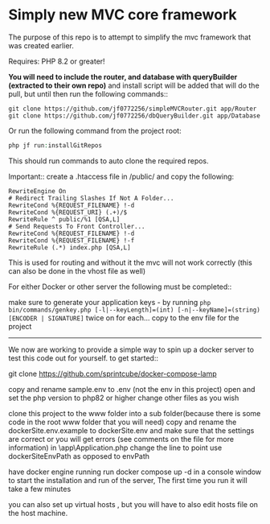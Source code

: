 # Simply new MVC core framework

The purpose of this repo is to attempt to simplify the mvc framework that was created earlier. 

Requires: 
PHP 8.2 or greater!

**You will need to include the router, and database with queryBuilder (extracted to their own repo)** and install script will be added that will do the pull, but until then
run the following commands::

```git
git clone https://github.com/jf0772256/simpleMVCRouter.git app/Router
git clone https://github.com/jf0772256/dbQueryBuilder.git app/Database
```

Or run the following command from the project root:

```php
php jf run:installGitRepos
```
This should run commands to auto clone the required repos.

Important:: create a .htaccess file in /public/
and copy the following:

    RewriteEngine On
    # Redirect Trailing Slashes If Not A Folder...
    RewriteCond %{REQUEST_FILENAME} !-d
    RewriteCond %{REQUEST_URI} (.+)/$
    RewriteRule ^ public/%1 [QSA,L]
    # Send Requests To Front Controller...
    RewriteCond %{REQUEST_FILENAME} !-d
    RewriteCond %{REQUEST_FILENAME} !-f
    RewriteRule (.*) index.php [QSA,L]

This is used for routing and without it the mvc will not work correctly (this can also be done in the vhost file as well)

For either Docker or other server the following must be completed::

make sure to generate your application keys - by running 
```php bin/commands/genkey.php [-l|--keyLength]=(int) [-n|--keyName]=(string)[ENCODER | SIGNATURE]``` twice on for each... copy to the env file for the project

-------------------------------------------------------------------

We now are working to provide a simple way to spin up a docker server to test this code out for yourself.
to get started::

git clone
https://github.com/sprintcube/docker-compose-lamp


copy and rename sample.env to .env (not the env in this project)
open and set the php version to php82 or higher
change other files as you wish

clone this project to the www folder into a sub folder(because there is some code in the root www folder that you will need)
copy and rename the dockerSite.env.example to dockerSite.env and make sure that the settings are correct or you will get errors (see comments on the file for more information)
in \\app\\Application.php change the line to point use dockerSiteEnvPath as opposed to envPath

have docker engine running
run docker compose up -d  in a console window to start the installation and run of the server, The first time you run it will take a few minutes

you can also set up virtual hosts , but you will have to also edit hosts file on the host machine. 